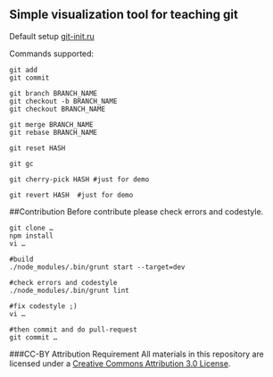 ## Simple visualization tool for teaching git

Default setup [git-init.ru](http://io.git-init.ru/git-trainer/)

Commands supported:

````
git add
git commit

git branch BRANCH_NAME
git checkout -b BRANCH_NAME
git checkout BRANCH_NAME

git merge BRANCH_NAME
git rebase BRANCH_NAME

git reset HASH

git gc

git cherry-pick HASH #just for demo

git revert HASH  #just for demo
````

##Contribution
Before contribute please check errors and codestyle.

```
git clone …
npm install
vi …

#build
./node_modules/.bin/grunt start --target=dev

#check errors and codestyle
./node_modules/.bin/grunt lint

#fix codestyle ;)
vi …

#then commit and do pull-request
git commit …

```

###CC-BY Attribution Requirement
All materials in this repository are licensed under a [Creative Commons Attribution 3.0 License](http://creativecommons.org/licenses/by/3.0/).
